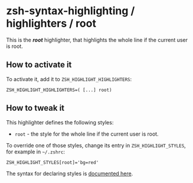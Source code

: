 zsh-syntax-highlighting / highlighters / root
=================================================

This is the ***root*** highlighter, that highlights the whole line if the current user is root.


How to activate it
------------------
To activate it, add it to `ZSH_HIGHLIGHT_HIGHLIGHTERS`:

    ZSH_HIGHLIGHT_HIGHLIGHTERS=( [...] root)


How to tweak it
---------------
This highlighter defines the following styles:

* `root` - the style for the whole line if the current user is root.

To override one of those styles, change its entry in `ZSH_HIGHLIGHT_STYLES`, for example in `~/.zshrc`:

    ZSH_HIGHLIGHT_STYLES[root]='bg=red'

The syntax for declaring styles is [documented here](http://zsh.sourceforge.net/Doc/Release/Zsh-Line-Editor.html#SEC135).
